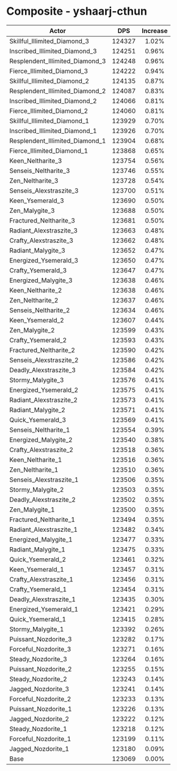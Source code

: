 # Composite - yshaarj-cthun
| Actor | DPS | Increase |
|---|:---:|:---:|
|Skillful_Illimited_Diamond_3|124327|1.02%|
|Inscribed_Illimited_Diamond_3|124251|0.96%|
|Resplendent_Illimited_Diamond_3|124248|0.96%|
|Fierce_Illimited_Diamond_3|124222|0.94%|
|Skillful_Illimited_Diamond_2|124135|0.87%|
|Resplendent_Illimited_Diamond_2|124087|0.83%|
|Inscribed_Illimited_Diamond_2|124066|0.81%|
|Fierce_Illimited_Diamond_2|124060|0.81%|
|Skillful_Illimited_Diamond_1|123929|0.70%|
|Inscribed_Illimited_Diamond_1|123926|0.70%|
|Resplendent_Illimited_Diamond_1|123904|0.68%|
|Fierce_Illimited_Diamond_1|123868|0.65%|
|Keen_Neltharite_3|123754|0.56%|
|Senseis_Neltharite_3|123746|0.55%|
|Zen_Neltharite_3|123728|0.54%|
|Senseis_Alexstraszite_3|123700|0.51%|
|Keen_Ysemerald_3|123690|0.50%|
|Zen_Malygite_3|123688|0.50%|
|Fractured_Neltharite_3|123681|0.50%|
|Radiant_Alexstraszite_3|123663|0.48%|
|Crafty_Alexstraszite_3|123662|0.48%|
|Radiant_Malygite_3|123652|0.47%|
|Energized_Ysemerald_3|123650|0.47%|
|Crafty_Ysemerald_3|123647|0.47%|
|Energized_Malygite_3|123638|0.46%|
|Keen_Neltharite_2|123638|0.46%|
|Zen_Neltharite_2|123637|0.46%|
|Senseis_Neltharite_2|123634|0.46%|
|Keen_Ysemerald_2|123607|0.44%|
|Zen_Malygite_2|123599|0.43%|
|Crafty_Ysemerald_2|123593|0.43%|
|Fractured_Neltharite_2|123590|0.42%|
|Senseis_Alexstraszite_2|123586|0.42%|
|Deadly_Alexstraszite_3|123584|0.42%|
|Stormy_Malygite_3|123576|0.41%|
|Energized_Ysemerald_2|123575|0.41%|
|Radiant_Alexstraszite_2|123573|0.41%|
|Radiant_Malygite_2|123571|0.41%|
|Quick_Ysemerald_3|123569|0.41%|
|Senseis_Neltharite_1|123554|0.39%|
|Energized_Malygite_2|123540|0.38%|
|Crafty_Alexstraszite_2|123518|0.36%|
|Keen_Neltharite_1|123516|0.36%|
|Zen_Neltharite_1|123510|0.36%|
|Senseis_Alexstraszite_1|123506|0.35%|
|Stormy_Malygite_2|123503|0.35%|
|Deadly_Alexstraszite_2|123502|0.35%|
|Zen_Malygite_1|123500|0.35%|
|Fractured_Neltharite_1|123494|0.35%|
|Radiant_Alexstraszite_1|123482|0.34%|
|Energized_Malygite_1|123477|0.33%|
|Radiant_Malygite_1|123475|0.33%|
|Quick_Ysemerald_2|123461|0.32%|
|Keen_Ysemerald_1|123457|0.31%|
|Crafty_Alexstraszite_1|123456|0.31%|
|Crafty_Ysemerald_1|123454|0.31%|
|Deadly_Alexstraszite_1|123435|0.30%|
|Energized_Ysemerald_1|123421|0.29%|
|Quick_Ysemerald_1|123415|0.28%|
|Stormy_Malygite_1|123392|0.26%|
|Puissant_Nozdorite_3|123282|0.17%|
|Forceful_Nozdorite_3|123271|0.16%|
|Steady_Nozdorite_3|123264|0.16%|
|Puissant_Nozdorite_2|123255|0.15%|
|Steady_Nozdorite_2|123243|0.14%|
|Jagged_Nozdorite_3|123241|0.14%|
|Forceful_Nozdorite_2|123233|0.13%|
|Puissant_Nozdorite_1|123226|0.13%|
|Jagged_Nozdorite_2|123222|0.12%|
|Steady_Nozdorite_1|123218|0.12%|
|Forceful_Nozdorite_1|123199|0.11%|
|Jagged_Nozdorite_1|123180|0.09%|
|Base|123069|0.00%|
